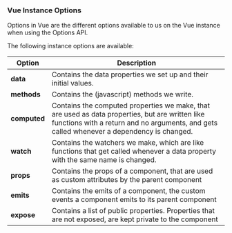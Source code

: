 ### Vue Instance Options

<!-- => ! Added a table, for the first time!  -->

Options in Vue are the different options available to us on the Vue instance when using the Options API.</br>

The following instance options are available: </br>


|Option	 | Description|
| ----| ----------------- |
| <b>data</b> | Contains the data properties we set up and their initial values. |
| <b>methods</b> | Contains the (javascript) methods we write. | 
| <b>computed</b> | Contains the computed properties we make, that are used as data properties, but are written like functions with a return and no arguments, and gets called whenever a dependency is changed. | 
| <b>watch</b>	| Contains the watchers we make, which are like functions that get called whenever a data property with the same name is changed. | 
| <b>props</b>	| Contains the props of a component, that are used as custom attributes by the parent component | 
| <b>emits</b> | Contains the emits of a component, the custom events a component emits to its parent component |  
| <b>expose</b> | Contains a list of public properties. Properties that are not exposed, are kept private to the component | 



<!--
| ----| ----------------- |

#################################

|Option	 | Description|
|data	 |
contains the data properties we set up and their initial values|

methods	
contains the methods we write

computed
	contains the computed properties we make, that are used as data properties, but are written like functions with a return and no arguments, and gets called whenever a dependency is changed

watch	
contains the watchers we make, which are like functions that get called whenever a data property with the same name is changed

props	contains the props of a component, that are used as custom attributes by the parent component

emits	contains the emits of a component, the custom events a component emits to its parent component

expose	contains a list of public properties. Properties that are not exposed, are kept private to the component
-->
